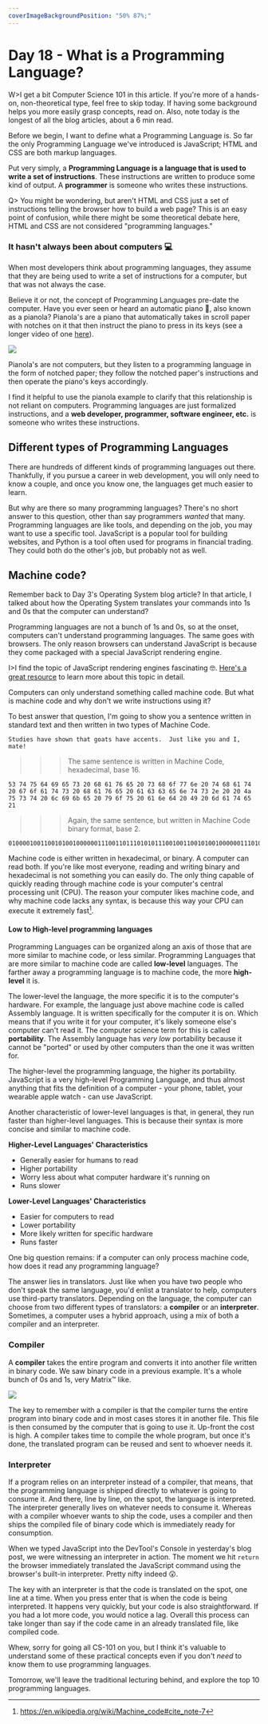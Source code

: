 ```yaml
---
coverImageBackgroundPosition: "50% 87%;"
---
```


# Day 18 - What is a Programming Language?

W>I get a bit Computer Science 101 in this article.  If you're more of a hands-on, non-theoretical type, feel free to skip today.  If having some background helps you more easily grasp concepts, read on.  Also, note today is the longest of all the blog articles, about a 6 min read.

Before we begin, I want to define what a Programming Language is. So far the only Programming Language we've introduced is JavaScript; HTML and CSS are both markup languages.

Put very simply, a **Programming Language is a language that is used to write a set of instructions**. These instructions are written to produce some kind of output. A **programmer** is someone who writes these instructions.

Q> You might be wondering, but aren't HTML and CSS just a set of instructions telling the browser how to build a web page? This is an easy point of confusion, while there might be some theoretical debate here, HTML and CSS are not considered "programming languages."

### It hasn't always been about computers 💻
When most developers think about programming languages, they assume that they are being used to write a set of instructions for a computer, but that was not always the case.

Believe it or not, the concept of Programming Languages pre-date the computer.  Have you ever seen or heard an automatic piano 🎹, also known as a pianola?  Pianola's are a piano that automatically takes in scroll paper with notches on it that then instruct the piano to press in its keys (see a longer video of one [here](https://www.youtube.com/watch?v=xR8O6k_xuAA)).

![](public/assets/pianola.gif)

Pianola's are not computers, but they listen to a programming language in the form of notched paper; they follow the notched paper's instructions and then operate the piano's keys accordingly.

I find it helpful to use the pianola example to clarify that this relationship is not reliant on computers.  Programming languages are just formalized instructions, and a **web developer, programmer, software engineer, etc.** is someone who writes these instructions.

## Different types of Programming Languages
There are hundreds of different kinds of programming languages out there.  Thankfully, if you pursue a career in web development, you will only need to know a couple, and once you know one, the languages get much easier to learn.  

But why are there so many programming languages?  There's no short answer to this question, other than say programmers *wanted* that many.  Programming languages are like tools, and depending on the job, you may want to use a specific tool.  JavaScript is a popular tool for building websites, and Python is a tool often used for programs in financial trading.  They could both do the other's job, but probably not as well.

## Machine code?
Remember back to Day 3's Operating System blog article?  In that article, I talked about how the Operating System translates your commands into 1s and 0s that the computer can understand?

Programming languages are not a bunch of 1s and 0s, so at the onset, computers can't understand programming languages.  The same goes with browsers. The only reason browsers can understand JavaScript is because they come packaged with a special JavaScript rendering engine.

I>I find the topic of JavaScript rendering engines fascinating 🤓. [Here's a great resource](https://www.html5rocks.com/en/tutorials/internals/howbrowserswork/) to learn more about this topic in detail. 

Computers can only understand something called machine code.  But what is machine code and why don't we write instructions using it?

To best answer that question, I'm going to show you a sentence written in standard text and then written in two types of Machine Code.

`Studies have shown that goats have accents.  Just like you and I, mate!`

>>>The same sentence is written in Machine Code, hexadecimal, base 16.

```binary
53 74 75 64 69 65 73 20 68 61 76 65 20 73 68 6f 77 6e 20 74 68 61 74 20 67 6f 61 74 73 20 68 61 76 65 20 61 63 63 65 6e 74 73 2e 20 20 4a 75 73 74 20 6c 69 6b 65 20 79 6f 75 20 61 6e 64 20 49 20 6d 61 74 65 21
```

>>>Again, the same sentence, but written in Machine Code binary format, base 2. 

```binary
01000010011001010010000001110011011101010111001001100101001000000111010001101111001000000110010001110010011010010110111001101011001000000111100101101111011101010111001000100000010011110111011001100001011011000111010001101001011011100110010100101110
```

Machine code is either written in hexadecimal, or binary.  A computer can read both. If you're like most everyone, reading and writing binary and hexadecimal is not something you can easily do.  The only thing capable of quickly reading through machine code is your computer's central processing unit (CPU).  The reason your computer likes machine code, and why machine code lacks any syntax, is because this way your CPU can execute it extremely fast[^machinecode].  

#### Low to High-level programming languages
Programming Languages can be organized along an axis of those that are more similar to machine code, or less similar.  Programming Languages that are more similar to machine code are called **low-level** languages.  The farther away a programming language is to machine code, the more **high-level** it is. 

The lower-level the language, the more specific it is to the computer's hardware.  For example, the language just above machine code is called Assembly language.  It is written specifically for the computer it is on.  Which means that if you write it for your computer, it's likely someone else's computer can't read it.  The computer science term for this is called **portability**.  The Assembly language has *very low* portability because it cannot be "ported" or used by other computers than the one it was written for. 

The higher-level the programming language, the higher its portability.  JavaScript is a very high-level Programming Language, and thus almost anything that fits the definition of a computer - your phone, tablet, your wearable apple watch - can use JavaScript.  

Another characteristic of lower-level languages is that, in general, they run faster than higher-level languages.  This is because their syntax is more concise and similar to machine code.

**Higher-Level Languages' Characteristics**
- Generally easier for humans to read
- Higher portability
- Worry less about what computer hardware it's running on
- Runs slower

**Lower-Level Languages' Characteristics**
- Easier for computers to read
- Lower portability
- More likely written for specific hardware
- Runs faster

One big question remains: if a computer can only process machine code, how does it read any programming language?  

The answer lies in translators.  Just like when you have two people who don't speak the same language, you'd enlist a translator to help, computers use third-party translators.  Depending on the language, the computer can choose from two different types of translators: a **compiler** or an **interpreter**.  Sometimes, a computer uses a hybrid approach, using a mix of both a compiler and an interpreter.

### Compiler
A **compiler** takes the entire program and converts it into another file written in binary code.  We saw binary code in a previous example.  It's a whole bunch of 0s and 1s, very Matrix™ like.

![](public/assets/matrix.jpg)

The key to remember with a compiler is that the compiler turns the entire program into binary code and in most cases stores it in another file.  This file is then consumed by the computer that is going to use it.  Up-front the cost is high.  A compiler takes time to compile the whole program, but once it's done, the translated program can be reused and sent to whoever needs it.  

### Interpreter
If a program relies on an interpreter instead of a compiler, that means, that the programming language is shipped directly to whatever is going to consume it.  And there, line by line, on the spot, the language is interpreted.  The interpreter generally lives on whatever needs to consume it.  Whereas with a compiler whoever wants to ship the code, uses a compiler and then ships the compiled file of binary code which is immediately ready for consumption.

When we typed JavaScript into the DevTool's Console in yesterday's blog post, we were witnessing an interpreter in action. The moment we hit `return` the browser immediately translated the JavaScript command using the browser's built-in interpreter.  Pretty nifty indeed 😲.

The key with an interpreter is that the code is translated on the spot, one line at a time.  When you press enter that is when the code is being interpreted.  It happens very quickly, but your code is also straightforward.  If you had a lot more code, you would notice a lag.  Overall this process can take longer than say if the code came in an already translated file, like compiled code. 

Whew, sorry for going all CS-101 on you, but I think it's valuable to understand some of these practical concepts even if you don't _need_ to know them to use programming languages.

Tomorrow, we'll leave the traditional lecturing behind, and explore the top 10 programming languages.

[^machinecode]:https://en.wikipedia.org/wiki/Machine_code#cite_note-7